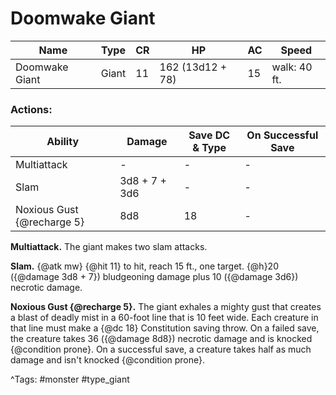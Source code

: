 # Doomwake Giant

| Name | Type | CR | HP | AC | Speed |
|------|------|----|----|----|-------|
| Doomwake Giant | Giant | 11 | 162 (13d12 + 78) | 15 | walk: 40 ft. |

### Actions:

| Ability | Damage | Save DC & Type | On Successful Save |
|---------|--------|----------------|--------------------|
| Multiattack | - | - | - |
| Slam | 3d8 + 7 + 3d6 | - | - |
| Noxious Gust {@recharge 5} | 8d8 | 18 | - |


**Multiattack.** The giant makes two slam attacks.

**Slam.** {@atk mw} {@hit 11} to hit, reach 15 ft., one target. {@h}20 ({@damage 3d8 + 7}) bludgeoning damage plus 10 ({@damage 3d6}) necrotic damage.

**Noxious Gust {@recharge 5}.** The giant exhales a mighty gust that creates a blast of deadly mist in a 60-foot line that is 10 feet wide. Each creature in that line must make a {@dc 18} Constitution saving throw. On a failed save, the creature takes 36 ({@damage 8d8}) necrotic damage and is knocked {@condition prone}. On a successful save, a creature takes half as much damage and isn't knocked {@condition prone}.

^Tags: #monster #type_giant